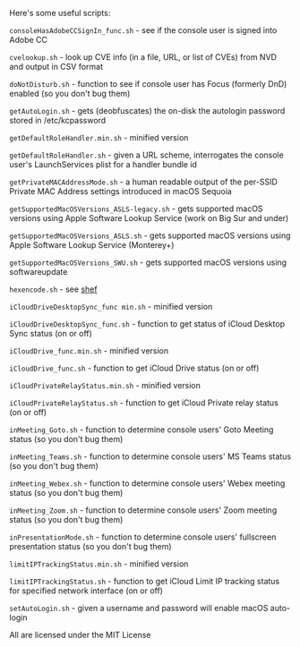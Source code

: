 Here's some useful scripts:

`consoleHasAdobeCCSignIn_func.sh` - see if the console user is signed into Adobe CC

`cvelookup.sh` - look up CVE info (in a file, URL, or list of CVEs) from NVD and output in CSV format

`doNotDisturb.sh` - function to see if console user has Focus (formerly DnD) enabled (so you don't bug them)

`getAutoLogin.sh` - gets (deobfuscates) the on-disk the autologin password stored in /etc/kcpassword

`getDefaultRoleHandler.min.sh` - minified version

`getDefaultRoleHandler.sh` - given a URL scheme, interrogates the console user's LaunchServices plist for a handler bundle id

`getPrivateMACAddressMode.sh` - a human readable output of the per-SSID Private MAC Address settings introduced in macOS Sequoia

`getSupportedMacOSVersions_ASLS-legacy.sh` - gets supported macOS versions using Apple Software Lookup Service (work on Big Sur and under)

`getSupportedMacOSVersions_ASLS.sh` - gets supported macOS versions using Apple Software Lookup Service (Monterey+)

`getSupportedMacOSVersions_SWU.sh` -  gets supported macOS versions using softwareupdate

`hexencode.sh` - see [shef](https://github.com/brunerd/shef)

`iCloudDriveDesktopSync_func min.sh` - minified version

`iCloudDriveDesktopSync_func.sh` - function to get status of iCloud Desktop Sync status (on or off)

`iCloudDrive_func.min.sh` - minified version

`iCloudDrive_func.sh` - function to get iCloud Drive status (on or off)

`iCloudPrivateRelayStatus.min.sh` - minified version

`iCloudPrivateRelayStatus.sh` - function to get iCloud Private relay status (on or off)

`inMeeting_Goto.sh` - function to determine console users' Goto Meeting status (so you don't bug them)

`inMeeting_Teams.sh` - function to determine console users' MS Teams status (so you don't bug them)

`inMeeting_Webex.sh` - function to determine console users' Webex meeting status (so you don't bug them)

`inMeeting_Zoom.sh` - function to determine console users' Zoom meeting status (so you don't bug them)

`inPresentationMode.sh` - function to determine console users' fullscreen presentation status (so you don't bug them)

`limitIPTrackingStatus.min.sh` - minified version

`limitIPTrackingStatus.sh` - function to get iCloud Limit IP tracking status for specified network interface (on or off)

`setAutoLogin.sh` - given a username and password will enable macOS auto-login


All are licensed under the MIT License
